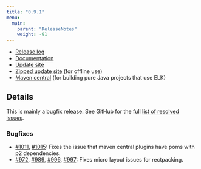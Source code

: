 ```yaml
---
title: "0.9.1"
menu:
  main:
    parent: "ReleaseNotes"
    weight: -91
---
```


* [Release log](https://projects.eclipse.org/projects/modeling.elk/releases/0.9.1)
* [Documentation](https://download.eclipse.org/elk/updates/releases/0.9.1/elk-0.9.1-docs.zip)
* [Update site](https://download.eclipse.org/elk/updates/releases/0.9.1/)
* [Zipped update site](https://download.eclipse.org/elk/updates/releases/0.9.1/elk-0.9.1.zip) (for offline use)
* [Maven central](https://repo.maven.apache.org/maven2/org/eclipse/elk/) (for building pure Java projects that use ELK)



## Details

This is mainly a bugfix release. See GitHub for the full [list of resolved issues](https://github.com/eclipse/elk/milestone/19?closed=1).


### Bugfixes

* [#1011](https://github.com/eclipse/elk/pull/1011), [#1015](https://github.com/eclipse/elk/pull/1015): Fixes the issue that maven central plugins have poms with p2 dependencies.
* [#972](https://github.com/eclipse/elk/pull/972/), [#989](https://github.com/eclipse/elk/pull/989/), [#996](https://github.com/eclipse/elk/pull/996/), [#997](https://github.com/eclipse/elk/pull/997/): Fixes micro layout issues for rectpacking.



